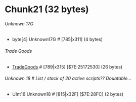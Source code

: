 ﻿# Chunk21 (32 bytes)

###### Unknown 17G
* byte[4] Unknown17G # [785|x311]  (4 bytes)

###### Trade Goods
* [TradeGoods](../Items/TradeGoods.md) # [789|x315]  [$7E:25172530]  (26 bytes)

###### Unknown 18 # List / stack of 20 active scripts?? Doubtable...
* UInt16 Unknown18 # [815|x32F]  [$7E:28FC]  (2 bytes)